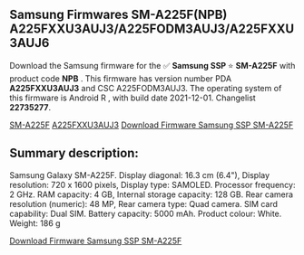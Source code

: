 <h2>Samsung Firmwares SM-A225F(NPB) A225FXXU3AUJ3/A225FODM3AUJ3/A225FXXU3AUJ6</h2>
Download the Samsung firmware for the ✅ <strong>Samsung SSP </strong> ⭐ <strong>SM-A225F</strong> with product code <strong>NPB</strong> . This firmware has version number PDA <strong>A225FXXU3AUJ3</strong> and CSC A225FODM3AUJ3. The operating system of this firmware is Android R , with build date 2021-12-01. Changelist <strong>22735277</strong>.


[SM-A225F](https://samfirm.shop/samsung/model/SM-A225F)
[A225FXXU3AUJ3](https://samfirm.shop/samsung/pda/A225FXXU3AUJ3)
[Download Firmware Samsung SSP SM-A225F](https://samfirm.shop/samsung/firmware/479384)
<h2>Summary description:</h2>
<p>Samsung Galaxy SM-A225F. Display diagonal: 16.3 cm (6.4"), Display resolution: 720 x 1600 pixels, Display type: SAMOLED. Processor frequency: 2 GHz. RAM capacity: 4 GB, Internal storage capacity: 128 GB. Rear camera resolution (numeric): 48 MP, Rear camera type: Quad camera. SIM card capability: Dual SIM. Battery capacity: 5000 mAh. Product colour: White. Weight: 186 g</p>


[Download Firmware Samsung SSP SM-A225F](https://samfirm.shop/samsung/firmware/479384)
